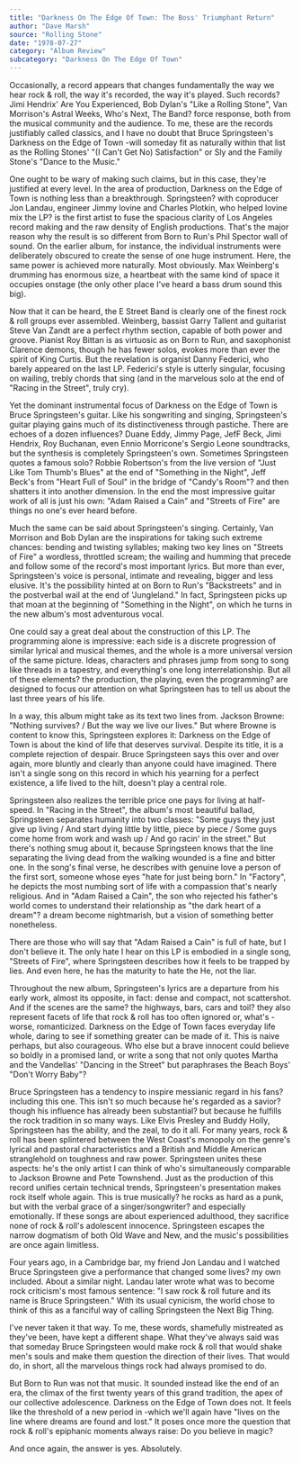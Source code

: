 ```yaml
---
title: "Darkness On The Edge Of Town: The Boss' Triumphant Return"
author: "Dave Marsh"
source: "Rolling Stone"
date: "1978-07-27"
category: "Album Review"
subcategory: "Darkness On The Edge Of Town"
---
```


Occasionally, a record appears that changes fundamentally the way we hear rock & roll, the way it's recorded, the way it's played. Such records? Jimi Hendrix' Are You Experienced, Bob Dylan's "Like a Rolling Stone", Van Morrison's Astral Weeks, Who's Next, The Band? force response, both from the musical community and the audience. To me, these are the records justifiably called classics, and I have no doubt that Bruce Springsteen's Darkness on the Edge of Town -will someday fit as naturally within that list as the Rolling Stones' "(I Can't Get No) Satisfaction" or Sly and the Family Stone's "Dance to the Music."

One ought to be wary of making such claims, but in this case, they're justified at every level. In the area of production, Darkness on the Edge of Town is nothing less than a breakthrough. Springsteen? with coproducer Jon Landau, engineer Jimmy lovine and Charles Plotkin, who helped lovine mix the LP? is the first artist to fuse the spacious clarity of Los Angeles record making and the raw density of English productions. That's the major reason why the result is so different from Born to Run's Phil Spector wall of sound. On the earlier album, for instance, the individual instruments were deliberately obscured to create the sense of one huge instrument. Here, the same power is achieved more naturally. Most obviously. Max Weinberg's drumming has enormous size, a heartbeat with the same kind of space it occupies onstage (the only other place I've heard a bass drum sound this big).

Now that it can be heard, the E Street Band is clearly one of the finest rock & roll groups ever assembled. Weinberg, bassist Garry Tallent and guitarist Steve Van Zandt are a perfect rhythm section, capable of both power and groove. Pianist Roy Bittan is as virtuosic as on Born to Run, and saxophonist Clarence demons, though he has fewer solos, evokes more than ever the spirit of King Curtis. But the revelation is organist Danny Federici, who barely appeared on the last LP. Federici's style is utterly singular, focusing on wailing, trebly chords that sing (and in the marvelous solo at the end of "Racing in the Street", truly cry).

Yet the dominant instrumental focus of Darkness on the Edge of Town is Bruce Springsteen's guitar. Like his songwriting and singing, Springsteen's guitar playing gains much of its distinctiveness through pastiche. There are echoes of a dozen influences? Duane Eddy, Jimmy Page, JefF Beck, Jimi Hendrix, Roy Buchanan, even Ennio Morricone's Sergio Leone soundtracks, but the synthesis is completely Springsteen's own. Sometimes Springsteen quotes a famous solo? Robbie Robertson's from the live version of "Just Like Tom Thumb's Blues" at the end of "Something in the Night", Jeff Beck's from "Heart Full of Soul" in the bridge of "Candy's Room"? and then shatters it into another dimension. In the end the most impressive guitar work of all is just his own: "Adam Raised a Cain" and "Streets of Fire" are things no one's ever heard before.

Much the same can be said about Springsteen's singing. Certainly, Van Morrison and Bob Dylan are the inspirations for taking such extreme chances: bending and twisting syllables; making two key lines on "Streets of Fire" a wordless, throttled scream; the wailing and humming that precede and follow some of the record's most important lyrics. But more than ever, Springsteen's voice is personal, intimate and revealing, bigger and less elusive. It's the possibility hinted at on Born to Run's "Backstreets" and in the postverbal wail at the end of 'Jungleland." In fact, Springsteen picks up that moan at the beginning of "Something in the Night", on which he turns in the new album's most adventurous vocal.

One could say a great deal about the construction of this LP. The programming alone is impressive: each side is a discrete progression of similar lyrical and musical themes, and the whole is a more universal version of the same picture. Ideas, characters and phrases jump from song to song like threads in a tapestry, and everything's one long interrelationship. But all of these elements? the production, the playing, even the programming? are designed to focus our attention on what Springsteen has to tell us about the last three years of his life.

In a way, this album might take as its text two lines from. Jackson Browne: "Nothing survives? / But the way we live our lives." But where Browne is content to know this, Springsteen explores it: Darkness on the Edge of Town is about the kind of life that deserves survival. Despite its title, it is a complete rejection of despair. Bruce Springsteen says this over and over again, more bluntly and clearly than anyone could have imagined. There isn't a single song on this record in which his yearning for a perfect existence, a life lived to the hilt, doesn't play a central role.

Springsteen also realizes the terrible price one pays for living at half- speed. In "Racing in the Street", the album's most beautiful ballad, Springsteen separates humanity into two classes: "Some guys they just give up living / And start dying little by little, piece by piece / Some guys come home from work and wash up / And go racin' in the street." But there's nothing smug about it, because Springsteen knows that the line separating the living dead from the walking wounded is a fine and bitter one. In the song's final verse, he describes with genuine love a person of the first sort, someone whose eyes "hate for just being born." In "Factory", he depicts the most numbing sort of life with a compassion that's nearly religious. And in "Adam Raised a Cain", the son who rejected his father's world comes to understand their relationship as "the dark heart of a dream"? a dream become nightmarish, but a vision of something better nonetheless.

There are those who will say that "Adam Raised a Cain" is full of hate, but I don't believe it. The only hate I hear on this LP is embodied in a single song, "Streets of Fire", where Springsteen describes how it feels to be trapped by lies. And even here, he has the maturity to hate the He, not the liar.

Throughout the new album, Springsteen's lyrics are a departure from his early work, almost its opposite, in fact: dense and compact, not scattershot. And if the scenes are the same? the highways, bars, cars and toil? they also represent facets of life that rock & roll has too often ignored or, what's -worse, romanticized. Darkness on the Edge of Town faces everyday life whole, daring to see if something greater can be made of it. This is naive perhaps, but also courageous. Who else but a brave innocent could believe so boldly in a promised land, or write a song that not only quotes Martha and the Vandellas' "Dancing in the Street" but paraphrases the Beach Boys' "Don't Worry Baby"?

Bruce Springsteen has a tendency to inspire messianic regard in his fans? including this one. This isn't so much because he's regarded as a savior? though his influence has already been substantial? but because he fulfills the rock tradition in so many ways. Like Elvis Presley and Buddy Holly, Springsteen has the ability, and the zeal, to do it all. For many years, rock & roll has been splintered between the West Coast's monopoly on the genre's lyrical and pastoral characteristics and a British and Middle American stranglehold on toughness and raw power. Springsteen unites these aspects: he's the only artist I can think of who's simultaneously comparable to Jackson Browne and Pete Townshend. Just as the production of this record unifies certain technical trends, Springsteen's presentation makes rock itself whole again. This is true musically? he rocks as hard as a punk, but with the verbal grace of a singer/songwriter? and especially emotionally. If these songs are about experienced adulthood, they sacrifice none of rock & roll's adolescent innocence. Springsteen escapes the narrow dogmatism of both Old Wave and New, and the music's possibilities are once again limitless.

Four years ago, in a Cambridge bar, my friend Jon Landau and I watched Bruce Springsteen give a performance that changed some lives? my own included. About a similar night. Landau later wrote what was to become rock criticism's most famous sentence: "I saw rock & roll future and its name is Bruce Springsteen." With its usual cynicism, the world chose to think of this as a fanciful way of calling Springsteen the Next Big Thing.

I've never taken it that way. To me, these words, shamefully mistreated as they've been, have kept a different shape. What they've always said was that someday Bruce Springsteen would make rock & roll that would shake men's souls and make them question the direction of their lives. That would do, in short, all the marvelous things rock had always promised to do.

But Born to Run was not that music. It sounded instead like the end of an era, the climax of the first twenty years of this grand tradition, the apex of our collective adolescence. Darkness on the Edge of Town does not. It feels like the threshold of a new period in -which we'll again have "lives on the line where dreams are found and lost." It poses once more the question that rock & roll's epiphanic moments always raise: Do you believe in magic?

And once again, the answer is yes. Absolutely.